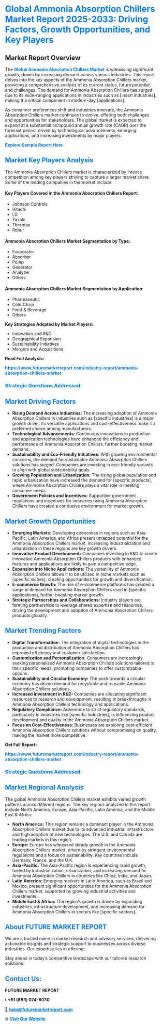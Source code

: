 <h1 style="color: #007BFF;">Global Ammonia Absorption Chillers Market Report 2025-2033: Driving Factors, Growth Opportunities, and Key Players</h1>

<section id="overview">
<h2>Market Report Overview</h2>
<p>The <a href="https://www.futuremarketreport.com/industry-report/ammonia-absorption-chillers-market" style="color: #007BFF; text-decoration: none;"><strong>Global Ammonia Absorption Chillers Market</strong></a> is witnessing significant growth, driven by increasing demand across various industries. This report delves into the key aspects of the Ammonia Absorption Chillers market, providing a comprehensive analysis of its current status, future potential, and challenges. The demand for Ammonia Absorption Chillers has surged due to its wide-ranging applications in industries such as [insert industries], making it a critical component in modern-day [applications].</p>
<p>As consumer preferences shift and industries innovate, the Ammonia Absorption Chillers market continues to evolve, offering both challenges and opportunities for stakeholders. The global market is expected to expand at a substantial compound annual growth rate (CAGR) over the forecast period, driven by technological advancements, emerging applications, and increasing investments by major players.</p>
</section>

<section id="overview">
<p><a href="https://www.futuremarketreport.com/request-sample/reportId=54178" style="color: #007BFF; text-decoration: none;"><strong>Explore Sample Report Here</strong></a></p>
</section>

<section id="key-players">
<h2 style="color: #007BFF;">Market Key Players Analysis</h2>
<p>The Ammonia Absorption Chillers market is characterized by intense competition among key players striving to capture a larger market share. Some of the leading companies in the market include:</p>
<h4>Key Players Covered in the Ammonia Absorption Chillers Report:</h4>
<ul><li>Johnson Controls</li><li>Hitachi</li><li>LG</li><li>Yazaki</li><li>Thermax</li><li>Robur</li></ul>
<h4>Ammonia Absorption Chillers Market Segmentation by Type:</h4>
<ul><li>Evaporator</li><li>Absorber</li><li>Pump</li><li>Generator</li><li>Analyzer</li><li>Others</li></ul>

<h4>Ammonia Absorption Chillers Market Segmentation by Application:</h4>
<ul><li>Pharmaceutic</li><li>Cold Chain</li><li>Food &amp; Beverage</li><li>Others</li></ul>
<p><strong>Key Strategies Adopted by Market Players:</strong></p>
<ul>
<li>Innovation and R&D</li>
<li>Geographical Expansion</li>
<li>Sustainability Initiatives</li>
<li>Mergers and Acquisitions</li>
</ul>
</section>

<section>
<p><strong>Read Full Analysis: </strong></p><a href="https://www.futuremarketreport.com/industry-report/ammonia-absorption-chillers-market" style="color: #007BFF; text-decoration: none;"><strong>https://www.futuremarketreport.com/industry-report/ammonia-absorption-chillers-market</strong></a>
<h3 style="color: #007BFF;">Strategic Questions Addressed:</h3>
</section>

<section id="driving-factors">
<h2 style="color: #007BFF;">Market Driving Factors</h2>
<ul>
<li><strong>Rising Demand Across Industries:</strong> The increasing adoption of Ammonia Absorption Chillers in industries such as [specific industries] is a major growth driver. Its versatile applications and cost-effectiveness make it a preferred choice among manufacturers.</li>
<li><strong>Technological Advancements:</strong> Continuous innovations in production and application technologies have enhanced the efficiency and performance of Ammonia Absorption Chillers, further boosting market demand.</li>
<li><strong>Sustainability and Eco-Friendly Initiatives:</strong> With growing environmental concerns, the demand for sustainable Ammonia Absorption Chillers solutions has surged. Companies are investing in eco-friendly variants to align with global sustainability goals.</li>
<li><strong>Growing Population and Urbanization:</strong> The rising global population and rapid urbanization have increased the demand for [specific products], where Ammonia Absorption Chillers plays a vital role in meeting consumer needs.</li>
<li><strong>Government Policies and Incentives:</strong> Supportive government regulations and incentives for industries using Ammonia Absorption Chillers have created a conducive environment for market growth.</li>
</ul>
</section>

<section id="growth-opportunities">
<h2 style="color: #007BFF;">Market Growth Opportunities</h2>
<ul>
<li><strong>Emerging Markets:</strong> Developing economies in regions such as Asia-Pacific, Latin America, and Africa present untapped potential for the Ammonia Absorption Chillers market. Increasing industrialization and urbanization in these regions are key growth drivers.</li>
<li><strong>Innovative Product Development:</strong> Companies investing in R&D to create innovative Ammonia Absorption Chillers products with enhanced features and applications are likely to gain a competitive edge.</li>
<li><strong>Expansion into Niche Applications:</strong> The versatility of Ammonia Absorption Chillers allows it to be utilized in niche markets such as [specific niches], creating opportunities for growth and diversification.</li>
<li><strong>E-commerce Growth:</strong> The rise of e-commerce platforms has created a surge in demand for Ammonia Absorption Chillers used in [specific applications], further boosting market growth.</li>
<li><strong>Strategic Partnerships and Collaborations:</strong> Industry players are forming partnerships to leverage shared expertise and resources, driving the development and adoption of Ammonia Absorption Chillers products globally.</li>
</ul>
</section>

<section id="trending-factors">
<h2 style="color: #007BFF;">Market Trending Factors</h2>
<ul>
<li><strong>Digital Transformation:</strong> The integration of digital technologies in the production and distribution of Ammonia Absorption Chillers has improved efficiency and customer satisfaction.</li>
<li><strong>Customization and Personalization:</strong> Consumers are increasingly seeking personalized Ammonia Absorption Chillers solutions tailored to their specific needs, prompting companies to offer customizable options.</li>
<li><strong>Sustainability and Circular Economy:</strong> The push towards a circular economy has driven demand for recyclable and reusable Ammonia Absorption Chillers solutions.</li>
<li><strong>Increased Investment in R&D:</strong> Companies are allocating significant resources to research and development, resulting in breakthroughs in Ammonia Absorption Chillers technology and applications.</li>
<li><strong>Regulatory Compliance:</strong> Adherence to strict regulatory standards, particularly in industries like [specific industries], is influencing product development and quality in the Ammonia Absorption Chillers market.</li>
<li><strong>Focus on Cost-Effectiveness:</strong> Businesses are exploring cost-efficient Ammonia Absorption Chillers solutions without compromising on quality, making the market more competitive.</li>
</ul>
</section>

<section>
<p><strong>Get Full Report: </strong></p><a href="https://www.futuremarketreport.com/industry-report/ammonia-absorption-chillers-market" style="color: #007BFF; text-decoration: none;"><strong>https://www.futuremarketreport.com/industry-report/ammonia-absorption-chillers-market</strong></a>
<h3 style="color: #007BFF;">Strategic Questions Addressed:</h3>
</section>


<section id="regional-analysis">
<h2 style="color: #007BFF;">Market Regional Analysis</h2>
<p>The global Ammonia Absorption Chillers market exhibits varied growth patterns across different regions. The key regions analyzed in this report include North America, Europe, Asia-Pacific, Latin America, and the Middle East & Africa:</p>
<ul>
<li><strong>North America:</strong> This region remains a dominant player in the Ammonia Absorption Chillers market due to its advanced industrial infrastructure and high adoption of new technologies. The U.S. and Canada are leading markets in this region.</li>
<li><strong>Europe:</strong> Europe has witnessed steady growth in the Ammonia Absorption Chillers market, driven by stringent environmental regulations and a focus on sustainability. Key countries include Germany, France, and the U.K.</li>
<li><strong>Asia-Pacific:</strong> The Asia-Pacific region is experiencing rapid growth, fueled by industrialization, urbanization, and increasing demand for Ammonia Absorption Chillers in countries like China, India, and Japan.</li>
<li><strong>Latin America:</strong> Emerging markets in Latin America, such as Brazil and Mexico, present significant opportunities for the Ammonia Absorption Chillers market, supported by growing industrial activities and investments.</li>
<li><strong>Middle East & Africa:</strong> The region’s growth is driven by expanding industries, infrastructure development, and increasing demand for Ammonia Absorption Chillers in sectors like [specific sectors].</li>
</ul>
</section>

<footer>
<h2 style="color: #007BFF;">About FUTURE MARKET REPORT</h2>
<p>We are a trusted name in market research and advisory services, delivering actionable insights and strategic support to businesses across diverse industries. Our expertise lies in offering:</p>

<p>Stay ahead in today’s competitive landscape with our tailored research solutions.</p>

<h2 style="color: #007BFF;">Contact Us:</h2>
<p><strong>FUTURE MARKET REPORT</strong></p>
<p>📞 <strong>+91 (883) 074-8030</strong></p>
<p>📧 <strong><a href="mailto:help@futuremarketreport.com" style="color: #007BFF;">help@futuremarketreport.com</a></strong></p>
<p>🌐 <strong><a href="https://www.futuremarketreport.com/" style="color: #007BFF;">Visit Our Website</a></strong></p>
</footer>
